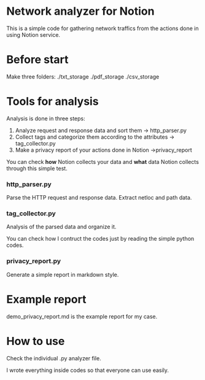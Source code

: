 # Network analyzer for Notion

This is a simple code for gathering network traffics from the actions done in using Notion service.

# Before start

Make three folders:
./txt_storage
./pdf_storage
./csv_storage

# Tools for analysis

Analysis is done in three steps:

1. Analyze request and response data and sort them → http_parser.py
2. Collect tags and categorize them according to the attributes → tag_collector.py
3. Make a privacy report of your actions done in Notion →privacy_report

You can check **how** Notion collects your data and **what** data Notion collects through this simple test.

### http_parser.py

Parse the HTTP request and response data. Extract netloc and path data.

### tag_collector.py

Analysis of the parsed data and organize it.

You can check how I contruct the codes just by reading the simple python codes.

### privacy_report.py

Generate a simple report in markdown style.

# Example report

demo_privacy_report.md is the example report for my case.

# How to use

Check the individual .py analyzer file.

I wrote everything inside codes so that everyone can use easily.
